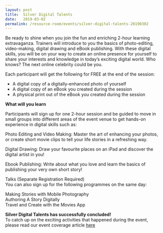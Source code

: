 ```yaml
---
layout: post
title:  Silver Digital Talents
date:   2019-03-02
permalink: /resource-room/events/silver-digital-talents-20190302
---
```


Be ready to shine when you join the fun and enriching 2-hour learning extravaganza. Trainers will introduce to you the basics of photo-editing, video-making, digital drawing and eBook publishing. With these digital skills, you will be on your way to create an online presence for yourself to share your interests and knowledge in today’s exciting digital world. Who knows? The next online celebrity could be you.<br>
 
Each participant will get the following for FREE at the end of the session:<br>

* A digital copy of a digitally-enhanced photo of yourself<br>
* A digital copy of an eBook you created during the session<br>
* A physical print out of the eBook you created during the session<br>
 
**What will you learn**<br>
 
Participants will sign up for one 2-hour session and be guided to move in small groups into different areas of the event venue to get hands-on experience in digital skills such as:<br>
 
Photo Editing and Video Making: Master the art of enhancing your photos, or create short movie clips to tell your life stories in a refreshing way.<br>

Digital Drawing: Draw your favourite places on an iPad and discover the digital artist in you!<br>

Ebook Publishing: Write about what you love and learn the basics of publishing your very own short story!<br>
 
Talks (Separate Registration Required)<br>
You can also sign up for the following programmes on the same day:<br>

Making Stories with Mobile Photography<br>
Authoring A Story Digitally<br>
Travel and Create with the Movies App<br>
 

**Silver Digital Talents has successfully concluded!**<br>
To catch up on the exciting activities that happened during the event, please read our event coverage article [here](/share-your-life-experiences-with-everyone–digitally/)
